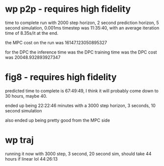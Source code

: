 # wp p2p - requires high fidelity
time to complete run with 2000 step horizon, 2 second prediction horizon, 5 second simulation, 0.001ms timestep was 11:35:40, with an average iteration time of 8.35s/it at the end.

the MPC cost on the run was 16147.123050895327

for the DPC the inference time was 
the DPC training time was
the DPC cost was 20048.932893927347

# fig8 - requires high fidelity
predicted time to complete is 67:49:49, I think it will probably come down to 30 hours, maybe 40.

ended up being 22:22:46 minutes with a 3000 step horizon, 3 seconds, 10 second simulation

also ended up being pretty good from the MPC side

# wp traj
running it now with 3000 step, 3 second, 20 second sim, should take 44 hours if linear lol
44:26:13

